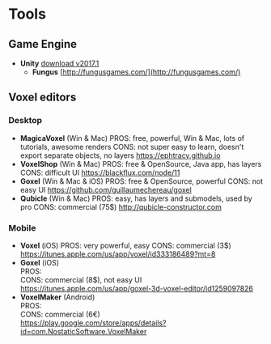 # Tools

## Game Engine
- **Unity** [download v2017.1](https://unity3d.com/get-unity/download/archive)
  - **Fungus** [http://fungusgames.com/](http://fungusgames.com/)  

## Voxel editors

### Desktop
- **MagicaVoxel** (Win & Mac)
PROS: free, powerful, Win & Mac, lots of tutorials, awesome renders
CONS: not super easy to learn, doesn't export separate objects, no layers
<https://ephtracy.github.io>
- **VoxelShop** (Win & Mac)
PROS: free & OpenSource, Java app, has layers
CONS: difficult UI
<https://blackflux.com/node/11>
- **Goxel** (Win & Mac & iOS)
PROS: free & OpenSource, powerful
CONS: not easy UI
<https://github.com/guillaumechereau/goxel>
- **Qubicle** (Win & Mac)
PROS: easy, has layers and submodels, used by pro 
CONS: commercial (75$) 
<http://qubicle-constructor.com> 

### Mobile
- **Voxel** (iOS)
  PROS: very powerful, easy
  CONS: commercial (3$)
  <https://itunes.apple.com/us/app/voxel/id333186489?mt=8>  
- **Goxel** (iOS)  
  PROS:   
  CONS: commercial (8$), not easy UI  
  <https://itunes.apple.com/us/app/goxel-3d-voxel-editor/id1259097826>  
- **VoxelMaker** (Android)  
  PROS:   
  CONS: commercial (6€)  
  <https://play.google.com/store/apps/details?id=com.NostaticSoftware.VoxelMaker>  
